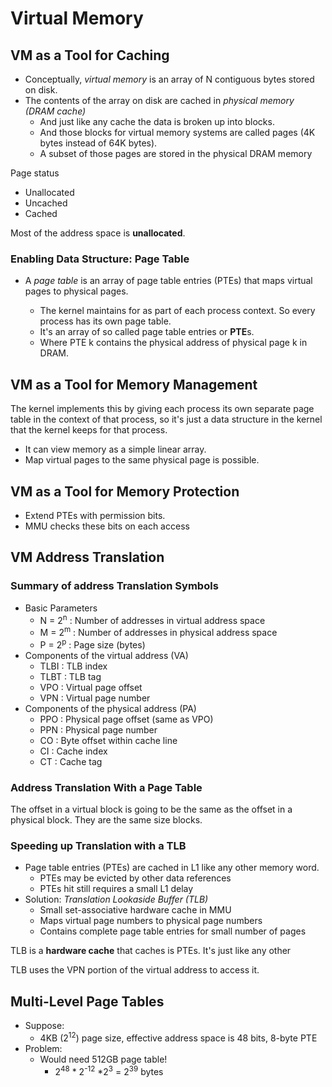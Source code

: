 # Virtual Memory



## VM as a Tool for Caching

- Conceptually, *virtual memory* is an array of N contiguous bytes stored on disk.
- The contents of the array on disk are cached in *physical memory (DRAM cache)*
  - And just like any cache the data is broken up into blocks.
  - And those blocks for virtual memory systems are called pages (4K bytes instead of 64K bytes).
  - A subset of those pages are stored in the physical DRAM memory



Page status

- Unallocated
- Uncached
- Cached

Most of the address space is **unallocated**. 



### Enabling Data Structure: Page Table

- A *page table* is an array of page table entries (PTEs) that maps virtual pages to physical pages.

  - The kernel maintains for as part of each process context. So every process has its own page table.
  - It's an array of so called page table entries or **PTE**s.
  - Where PTE k contains the physical address of physical page k in DRAM.

  

## VM as a Tool for Memory Management

The kernel implements this by giving each process its own separate page table in the context of that process, so it's just a data structure in the kernel that the kernel keeps for that process.

- It can view memory as a simple linear array.
- Map virtual pages to the same physical page is possible.



## VM as a Tool for Memory Protection

- Extend PTEs with permission bits.
- MMU checks these bits on each access



## VM Address Translation



### Summary of address Translation Symbols



- Basic Parameters
  - N = 2<sup>n</sup> : Number of addresses in virtual address space
  - M = 2<sup>m</sup> : Number of addresses in physical address space
  - P = 2<sup>p</sup> : Page size (bytes)  
- Components of the virtual address (VA)
  - TLBI : TLB index
  - TLBT : TLB tag
  - VPO : Virtual page offset
  - VPN : Virtual page number
- Components of the physical address (PA)
  - PPO : Physical page offset (same as VPO)
  - PPN : Physical page number
  - CO : Byte offset within cache line
  - CI : Cache index
  - CT : Cache tag



### Address Translation With a Page Table



The offset in a virtual block is going to be the same as the offset in a physical block. They are the same size blocks.



### Speeding up Translation with a TLB



- Page table entries (PTEs) are cached in L1 like any other memory word.
  - PTEs may be evicted by other data references
  - PTEs hit still requires a small L1 delay
- Solution: *Translation Lookaside Buffer (TLB)*
  - Small set-associative hardware cache in MMU
  - Maps virtual page numbers to physical page numbers
  - Contains complete page table entries for small number of pages

TLB is a **hardware cache** that caches is PTEs. It's just like any other 

TLB uses the VPN portion of the virtual address to access it.



## Multi-Level Page Tables



- Suppose: 
  - 4KB (2<sup>12</sup>)  page size, effective address space is 48 bits, 8-byte PTE
- Problem:
  - Would need 512GB page table!
    - 2<sup>48</sup> * 2<sup>-12</sup> *2<sup>3</sup> = 2<sup>39</sup> bytes






















